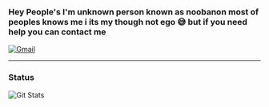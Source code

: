 

### Hey People's I'm unknown person known as noobanon most of peoples knows me i its my though not ego 😅 but if you need help you can contact me 




[![Gmail](https://img.shields.io/badge/gmail-D14836?&style=for-the-badge&logo=gmail&logoColor=white)](mailto:noobanon@pm.me)


---
### Status
![Git Stats](https://github-readme-stats.vercel.app/api?username=noobanon&theme=tokyonight&show_icons=true)

